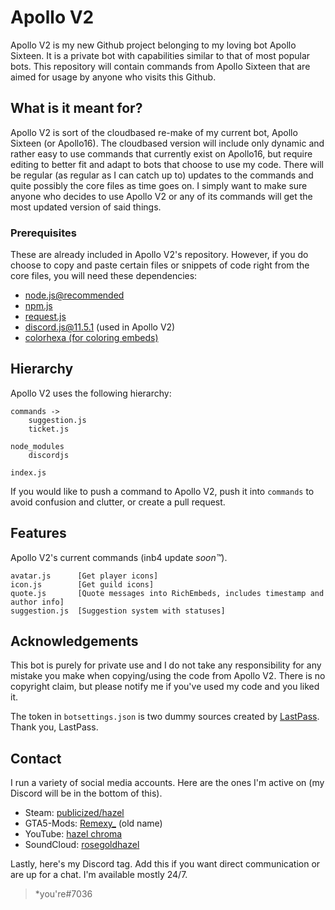 # Apollo V2
Apollo V2 is my new Github project belonging to my loving bot Apollo Sixteen. It is a private bot with capabilities similar to that of most popular bots. This repository will contain commands from Apollo Sixteen that are aimed for usage by anyone who visits this Github.

## What is it meant for?

Apollo V2 is sort of the cloudbased re-make of my current bot, Apollo Sixteen (or Apollo16). The cloudbased version will include only dynamic and rather easy to use commands that currently exist on Apollo16, but require editing to better fit and adapt to bots that choose to use my code. There will be regular (as regular as I can catch up to) updates to the commands and quite possibly the core files as time goes on. I simply want to make sure anyone who decides to use Apollo V2 or any of its commands will get the most updated version of said things.

### Prerequisites

These are already included in Apollo V2's repository. However, if you do choose to copy and paste certain files or snippets of code right from the core files, you will need these dependencies:
- [node.js@recommended](https://nodejs.org/en/)
- [npm.js](https://www.npmjs.com/)
- [request.js](https://www.npmjs.com/package/request)
- discord.js@11.5.1 (used in Apollo V2)
- [colorhexa (for coloring embeds)](https://www.colorhexa.com/)

## Hierarchy

Apollo V2 uses the following hierarchy:

```
commands ->
    suggestion.js
    ticket.js

node_modules
    discordjs

index.js
```
If you would like to push a command to Apollo V2, push it into `commands` to avoid confusion and clutter, or create a pull request.

## Features

Apollo V2's current commands (inb4 update *soon:tm:*).

```
avatar.js      [Get player icons]
icon.js        [Get guild icons]
quote.js       [Quote messages into RichEmbeds, includes timestamp and author info]
suggestion.js  [Suggestion system with statuses]
```

## Acknowledgements

This bot is purely for private use and I do not take any responsibility for any mistake you make when copying/using the code from Apollo V2. There is no copyright claim, but please notify me if you've used my code and you liked it.

The token in `botsettings.json` is two dummy sources created by [LastPass](https://www.lastpass.com/). Thank you, LastPass.

## Contact

I run a variety of social media accounts. Here are the ones I'm active on (my Discord will be in the bottom of this).

- Steam: [publicized/hazel](https://steamcommunity.com/id/de_cyanide)
- GTA5-Mods: [Remexy_](https://www.gta5-mods.com/users/Remexy_) (old name)
- YouTube: [hazel chroma](https://www.youtube.com/channel/UCNYfjw9iIiZJKNC8x39FmQQ)
- SoundCloud: [rosegoldhazel](https://soundcloud.com/rosegoldhazel)

Lastly, here's my Discord tag. Add this if you want direct communication or are up for a chat. I'm available mostly 24/7.
> *you're#7036
